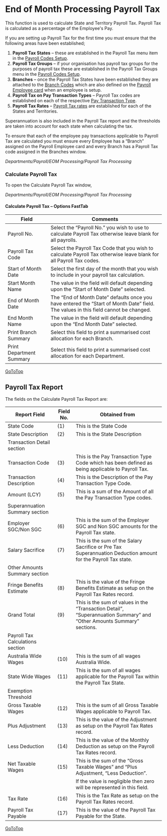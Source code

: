 #  End of Month Processing Payroll Tax

This function is used to calculate State and Territory Payroll Tax.  Payroll Tax is calculated as a percentage of the Employee's Pay.  

If you are setting up Payroll Tax for the first time you must ensure that the following areas have been established;

1.	**Payroll Tax States** – these are established in the Payroll Tax menu item in the [Payroll Codes Setup](au-payroll-setup-payroll-codes.md).
2.	**Payroll Tax Groups** – if your organisation has payroll tax groups for the purposes of payroll tax these are established in the Payroll Tax Groups menu in the [Payroll Codes Setup](au-payroll-setup-payroll-codes.md).
3.	**Branches** – once the Payroll Tax States have been established they are attached to the [Branch Codes](au-payroll-setup-branches.md) which are also defined on the [Payroll Employee card](au-payroll-create-payroll-employee.md) when an employee is setup.
4.	**Payroll Tax on Pay Transaction Types** – Payroll Tax codes are established on each of the respective [Pay Transaction Type](au-payroll-setup-pay-transaction-types.md).
5.	**Payroll Tax Rates** – [Payroll Tax rates](au-payroll-setup-payroll-tax.md) are established for each of the States and Territories.

Superannuation is also included in the Payroll Tax report and the thresholds are taken into account for each state when calculating the tax.

To ensure that each of the employee pay transactions applicable to Payroll Tax are calculated you must ensure every Employee has a “Branch” assigned on the Payroll Employee card and every Branch has a Payroll Tax code assigned in the Branches window.

*Departments/Payroll/EOM Processing/Payroll Tax Processing*

### Calculate Payroll Tax

To open the Calculate Payroll Tax window,

*Departments/Payroll/EOM Processing/Payroll Tax Processing*
 
#### Calculate Payroll Tax – Options FastTab

|Field|	Comments|
|---|---|
|Payroll No.|	Select the “Payroll No.” you wish to use to calculate Payroll Tax otherwise leave blank for all payrolls.
|Payroll Tax Code|	Select the Payroll Tax Code that you wish to calculate Payroll Tax otherwise leave blank for all Payroll Tax codes.
|Start of Month Date|	Select the first day of the month that you wish to include in your payroll tax calculation.
|Start Month Name|	The value in the field will default depending upon the “Start of Month Date” selected.
|End of Month Date|	The “End of Month Date” defaults once you have entered the “Start of Month Date” field.  The values in this field cannot be changed.
|End Month Name|	The value in the field will default depending upon the “End Month Date” selected.
|Print Branch Summary|	Select this field to print a summarised cost allocation for each Branch.
|Print Department Summary|	Select this field to print a summarised cost allocation for each Department.

[GoToTop](#end-of-month-processing-payroll-tax)

 ## Payroll Tax Report

The fields on the Calculate Payroll Tax Report are:

|Report Field|	Field No.	|Obtained from|
|---|---|---|
|State Code|	(1)	|This is the State Code
|State Description	|(2)|	This is the State Description
|Transaction Detail section
|Transaction Code|	(3)|	This is the Pay Transaction Type Code which has been defined as being applicable to Payroll Tax.
|Transaction Description	|(4)|	This is the Description of the Pay Transaction Type Code.
|Amount (LCY)	|(5)|	This is a sum of the Amount of all the Pay Transaction Type codes.
|Superannuation Summary section
|Employer SGC/Non SGC|	(6)	|This is the sum of the Employer SGC and Non SGC amounts for the Payroll Tax state.
|Salary Sacrifice	|(7)|	This is the sum of the Salary Sacrifice or Pre Tax Superannuation Deduction amount for the Payroll Tax state.
|Other Amounts Summary section
|Fringe Benefits Estimate	|(8)|	This is the value of the Fringe Benefits Estimate as setup on the Payroll Tax Rates record.
|Grand Total|	(9)|	This is the sum of values in the “Transaction Detail”, “Superannuation Summary” and “Other Amounts Summary” sections.
|Payroll Tax Calculations section
|Australia Wide Wages	|(10)|	This is the sum of all wages Australia Wide.
|State Wide Wages	|(11)|	This is the sum of all wages applicable for the Payroll Tax within the Payroll Tax State.
|Exemption Threshold		
|Gross Taxable Wages	|(12)	|This is the sum of all Gross Taxable Wages applicable to Payroll Tax.
|Plus Adjustment	|(13)	|This is the value of the Adjustment as setup on the Payroll Tax Rates record.
|Less Deduction	|(14)|	This is the value of the Monthly Deduction as setup on the Payroll Tax Rates record.
|Net Taxable Wages|	(15)|	This is the sum of the “Gross Taxable Wages” and “Plus Adjustment, “Less Deduction”.
|||If the value is negligible then zero will be represented in this field.
|Tax Rate	|(16)	|This is the Tax Rate as setup on the Payroll Tax Rates record.
|Payroll Tax Payable	|(17)| 	This is the value of the Payroll Tax Payable for the State.


[GoToTop](#end-of-month-processing-payroll-tax)
